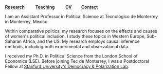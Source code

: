 [**Research**](Research.md) &nbsp; &nbsp; &nbsp; &nbsp; [**Teaching**](Teaching.md) &nbsp; &nbsp; &nbsp; &nbsp; [**CV**](CV.pdf) &nbsp; &nbsp; &nbsp; &nbsp;[**Contact**](Contact.md)

I am an Assistant Professor in Political Science at Tecnológico de Monterrey in Monterrey, Mexico. 

Within comparative politics, my research focuses on the effects and causes of women's political inclusion. I study these topics in Western Europe, Sub-Saharan Africa, and the US. My research employs causal inference methods, including both experimental and observational data.

I received my Ph.D. in Political Science from the London School of Economics (LSE). Before joining Tec de Monterrey, I was a Postdoctoral Fellow at [Stanford University's Democracy & Polarization Lab](https://stanforddpl.org/). 







